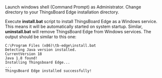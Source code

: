 
Launch windows shell (Command Prompt) as Administrator. Change directory to your ThingsBoard Edge installation directory.

Execute **install.bat** script to install ThingsBoard Edge as a Windows service.
This means it will be automatically started on system startup. 
Similar, **uninstall.bat** will remove ThingsBoard Edge from Windows services.
The output should be similar to this one:

  ```text
C:\Program Files (x86)\tb-edge\install.bat
Detecting Java version installed.
CurrentVersion 18
Java 1.8 found!
Installing Thingsboard Edge...
...
ThingsBoard Edge installed successfully!
```
